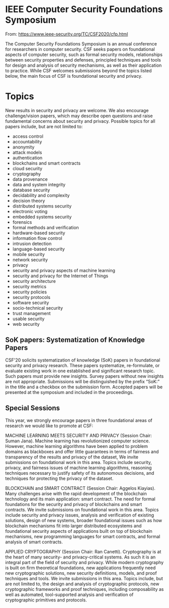 #	IEEE Computer Security Foundations Symposium

From: https://www.ieee-security.org/TC/CSF2020/cfp.html

The Computer Security Foundations Symposium is an annual conference for researchers in computer security. CSF seeks papers on foundational aspects of computer security, such as formal security models, relationships between security properties and defenses, principled techniques and tools for design and analysis of security mechanisms, as well as their application to practice. While CSF welcomes submissions beyond the topics listed below, the main focus of CSF is foundational security and privacy.

#	Topics

New results in security and privacy are welcome. We also encourage challenge/vision papers, which may describe open questions and raise fundamental concerns about security and privacy. Possible topics for all papers include, but are not limited to:

+ access control
+ accountability
+ anonymity
+ attack models
+ authentication
+ blockchains and smart contracts
+ cloud security
+ cryptography
+ data provenance
+ data and system integrity
+ database security
+ decidability and complexity
+ decision theory
+ distributed systems security
+ electronic voting
+ embedded systems security
+ forensics
+ formal methods and verification
+ hardware-based security
+ information flow control
+ intrusion detection
+ language-based security
+ mobile security
+ network security
+ privacy
+ security and privacy aspects of machine learning
+ security and privacy for the Internet of Things
+ security architecture
+ security metrics
+ security policies
+ security protocols
+ software security
+ socio-technical security
+ trust management
+ usable security
+ web security



## SoK papers: Systematization of Knowledge Papers

CSF'20 solicits systematization of knowledge (SoK) papers in foundational security and privacy research. These papers systematize, re-formulate, or evaluate existing work in one established and significant research topic. Such papers must provide new insights. Survey papers without new insights are not appropriate. Submissions will be distinguished by the prefix “SoK:” in the title and a checkbox on the submission form. Accepted papers will be presented at the symposium and included in the proceedings.



##	Special Sessions

This year, we strongly encourage papers in three foundational areas of research we would like to promote at CSF:

MACHINE LEARNING MEETS SECURITY AND PRIVACY (Session Chair: Suman Jana). Machine learning has revolutionized computer science. However, machine learning algorithms have been applied to problem domains as blackboxes and offer little guarantees in terms of fairness and transparency of the results and privacy of the dataset, We invite submissions on foundational work in this area. Topics include security, privacy, and fairness issues of machine learning algorithms, reasoning techniques necessary to justify safety of its autonomous decisions, and techniques for protecting the privacy of the dataset.

BLOCKCHAIN and SMART CONTRACT (Session Chair: Aggelos Kiayias). Many challenges arise with the rapid development of the blockchain technology and its main application: smart contract. The need for formal foundations for the security and privacy of blockchains and smart contracts. We invite submissions on foundational work in this area. Topics include security and privacy issues, analysis and verification of existing solutions, design of new systems, broader foundational issues such as how blockchain mechanisms fit into larger distributed ecosystems and foundational security aspects of applications built on top of blockchain mechanisms, new programming languages for smart contracts, and formal analysis of smart contracts.

APPLIED CRYPTOGRAPHY (Session Chair: Ran Canetti). Cryptography is at the heart of many security- and privacy-critical systems. As such it is an integral part of the field of security and privacy. While modern cryptography is built on firm theoretical foundations, new applications frequently need new cryptographic solutions, new security definitions, models, and proof techniques and tools. We invite submissions in this area. Topics include, but are not limited to, the design and analysis of cryptographic protocols, new cryptographic frameworks and proof techniques, including composability as well as automated, tool-supported analysis and verification of cryptographic primitives and protocols.
